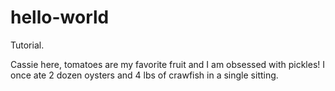 # hello-world

Tutorial. 

Cassie here, tomatoes are my favorite fruit and I am obsessed with pickles! 
I once ate 2 dozen oysters and 4 lbs of crawfish in a single sitting.
